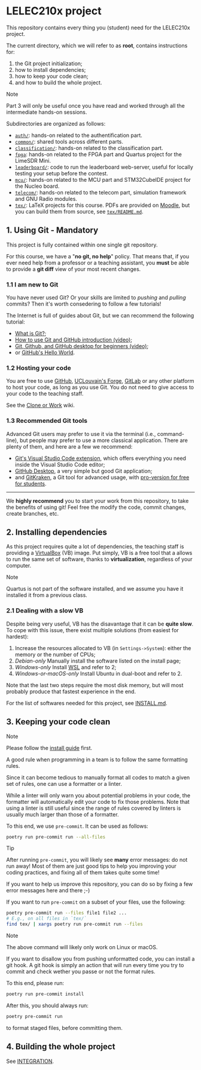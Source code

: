 # LELEC210x project

This repository contains every thing you (student) need for the LELEC210x project.

The current directory, which we will refer to as **root**, contains instructions for:

1. the Git project initialization;
2. how to install dependencies;
3. how to keep your code clean;
4. and how to build the whole project.

> [!NOTE]
> Part 3 will only be useful once you have read and worked through all
> the intermediate hands-on sessions.

Subdirectories are organized as follows:

- [`auth/`](auth/):
  hands-on related to the authentification part.
- [`common/`](common/):
  shared tools across different parts.
- [`classification/`](classification/):
  hands-on related to the classification part.
- [`fpga`](fpga/):
  hands-on related to the FPGA part and Quartus project for the LimeSDR Mini.
- [`leaderboard/`](leaderboard/):
  code to run the leaderboard web-server, useful for locally testing your
  setup before the contest.
- [`mcu/`](mcu/):
  hands-on related to the MCU part and STM32CubeIDE project for the Nucleo board.
- [`telecom/`](telecom/): hands-on related to the telecom part,
  simulation framework and GNU Radio modules.
- [`tex/`](tex/): LaTeX projects for this course.
  PDFs are provided on [Moodle](https://moodle.uclouvain.be/course/view.php?id=4829),
  but you can build them from source, see [`tex/README.md`](tex/README.md).

## 1. Using Git - Mandatory

This project is fully contained within one single git repository.

For this course, we have a "**no git, no help**" policy.
That means that, if you ever need help from a professor or a teaching assistant,
you **must** be able to provide a **git diff** view of your most recent changes.

### 1.1 I am new to Git

You have never used Git? Or your skills are limited to _pushing_ and _pulling_
commits? Then it's worth consedering to follow a few tutorials!

The Internet is full of guides about Git, but we can recommend the following tutorial:

- [What is Git?](https://git-scm.com/book/en/v2/Getting-Started-What-is-Git%3F);
- [How to use Git and GitHub introduction (video)](https://www.youtube.com/watch?v=HkdAHXoRtos&ab_channel=Fireship);
- [Git, Github, and GitHub desktop for beginners (video)](https://www.youtube.com/watch?v=8Dd7KRpKeaE&ab_channel=CoderCoder);
- or [GitHub's Hello World](https://docs.github.com/en/get-started/quickstart/hello-world).

### 1.2 Hosting your code

You are free to use [GitHub](https://github.com/),
[UCLouvain's Forge](https://forge.uclouvain.be/),
[GitLab](https://about.gitlab.com/) or any other platform to host your code, as long as you use Git. You do not need to give access to your code to the teaching staff.

See the [Clone or Work](/wiki/Clone-or-Fork) wiki.

### 1.3 Recommended Git tools

Advanced Git users may prefer to use it via the terminal (i.e., command-line),
but people may prefer to use a more classical application.
There are plenty of them, and here are a few we recommend:

- [Git's Visual Studio Code extension](https://code.visualstudio.com/docs/sourcecontrol/overview),
  which offers everything you need inside the Visual Studio Code editor;
- [GitHub Desktop](https://desktop.github.com/),
  a very simple but good Git application;
- and [GitKraken](https://www.gitkraken.com/),
  a Git tool for advanced usage,
  with
  [pro-version for free for students](https://www.gitkraken.com/github-student-developer-pack).

---

We **highly recommend** you to start your work from this repository,
to take the benefits of using git!
Feel free the modify the code, commit changes, create branches, etc.

## 2. Installing dependencies

As this project requires quite a lot of dependencies, the teaching staff is
providing a [VirtualBox](https://www.virtualbox.org/) (VB) image. Put simply,
VB is a free tool that a allows to run the same set of software, thanks to
**virtualization**, regardless of your computer.

> [!NOTE]
> Quartus is not part of the software installed,
> and we assume you have it installed it from a previous class.

### 2.1 Dealing with a slow VB

Despite being very useful, VB has the disavantage that it can be **quite slow**.
To cope with this issue, there exist multiple solutions (from easiest for hardest):

1. Increase the resources allocated to VB (in `Settings->System`): either the
   memory or the number of CPUs;
2. _Debian-only_ Manually install the software listed on the install page;
3. _Windows-only_ Install [WSL](https://learn.microsoft.com/en-us/windows/wsl/install)
   and refer to 2;
4. _Windows-or-macOS-only_ Install Ubuntu in dual-boot and refer to 2.

Note that the last two steps require the most disk memory, but will most
probably produce that fastest experience in the end.

For the list of softwares needed for this project,
see [INSTALL.md](./INSTALL.md).

## 3. Keeping your code clean

> [!NOTE]
> Please follow the [install guide](INSTALL.md) first.

A good rule when programming in a team is to follow the same formatting rules.

Since it can become tedious to manually format all codes to match a given set
of rules, one can use a formatter or a linter.

While a linter will only warn you about potential problems in your code,
the formatter will automatically edit your code to fix those problems.
Note that using a linter is still useful since the range of rules covered by
linters is usually much larger than those of a formatter.

To this end, we use `pre-commit`. It can be used as follows:

```bash
poetry run pre-commit run --all-files
```

> [!TIP]
> After running `pre-commit`, you will likely see **many** error messages:
> do not run away! Most of them are just good tips to help you
> improving your coding practices, and fixing all of them takes quite some time!
>
> If you want to help us improve this repository, you can do so by
> fixing a few error messages here and there ;-)

If you want to run `pre-commit` on a subset of your files, use the following:

```bash
poetry pre-commit run --files file1 file2 ...
# E.g., on all files in `tex/`
find tex/ | xargs poetry run pre-commit run --files
```

> [!NOTE]
> The above command will likely only work on Linux or macOS.

If you want to disallow you from pushing unformatted code,
you can install a git hook.
A git hook is simply an action that will run every time you try to commit
and check wether you passe or not the format rules.

To this end, please run:

```bash
poetry run pre-commit install
```

After this, you should always run:

```bash
poetry pre-commit run
```

to format staged files, before committing them.

## 4. Building the whole project

See [INTEGRATION](INTEGRATION.md).
